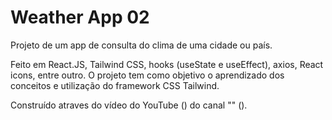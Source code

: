 # Weather App 02

Projeto de um app de consulta do clima de uma cidade ou país.

Feito em React.JS, Tailwind CSS, hooks (useState e useEffect), axios, React icons, entre outro. O projeto tem como objetivo o aprendizado dos conceitos e utilização do framework CSS Tailwind.

Construído atraves do vídeo do YouTube () do canal "" ().
